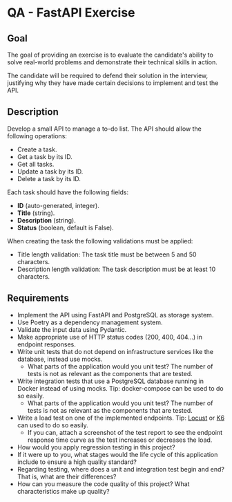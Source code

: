 # QA - FastAPI Exercise

## Goal

The goal of providing an exercise is to evaluate the candidate's ability to solve real-world problems and demonstrate their technical skills in action.

The candidate will be required to defend their solution in the interview, justifying why they have made certain decisions to implement and test the API.

## Description

Develop a small API to manage a to-do list. The API should allow the following operations:

- Create a task.
- Get a task by its ID.
- Get all tasks.
- Update a task by its ID.
- Delete a task by its ID.

Each task should have the following fields:

- **ID** (auto-generated, integer).
- **Title** (string).
- **Description** (string).
- **Status** (boolean, default is False).

When creating the task the following validations must be applied:

- Title length validation: The task title must be between 5 and 50 characters.
- Description length validation: The task description must be at least 10 characters.

## Requirements

- Implement the API using FastAPI and PostgreSQL as storage system.
- Use Poetry as a dependency management system.
- Validate the input data using Pydantic.
- Make appropriate use of HTTP status codes (200, 400, 404...) in endpoint responses.
- Write unit tests that do not depend on infrastructure services like the database, instead use mocks.
  - What parts of the application would you unit test? The number of tests is not as relevant as the components that are tested.
- Write integration tests that use a PostgreSQL database running in Docker instead of using mocks. Tip: docker-compose can be used to do so easily.
  - What parts of the application would you unit test? The number of tests is not as relevant as the components that are tested.
- Write a load test on one of the implemented endpoints. Tip: [Locust](https://locust.io) or [K6](https://k6.io) can used to do so easily.
  - If you can, attach a screenshot of the test report to see the endpoint response time curve as the test increases or decreases the load.
- How would you apply regression testing in this project?
- If it were up to you, what stages would the life cycle of this application include to ensure a high quality standard?
- Regarding testing, where does a unit and integration test begin and end? That is, what are their differences?
- How can you measure the code quality of this project? What characteristics make up quality?
